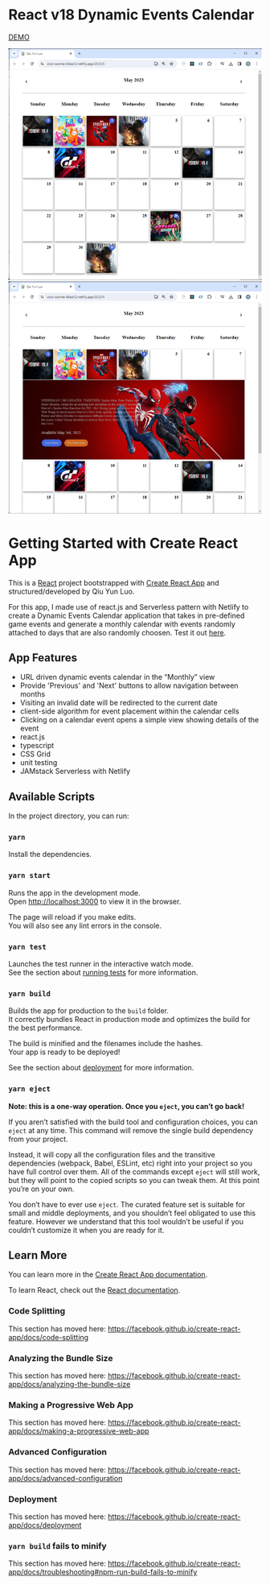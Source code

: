 # React v18 Dynamic Events Calendar

[DEMO](https://cool-sawine-66ea12.netlify.app/)

![Screenshot](screenshot.png)
![Screenshot](screenshot2.png)

# Getting Started with Create React App

This is a [React](https://reactjs.org/) project bootstrapped with [Create React App](https://github.com/facebook/create-react-app) and structured/developed by Qiu Yun Luo.

For this app, I made use of react.js and Serverless pattern with Netlify to create a Dynamic Events Calendar application that takes in pre-defined game events and generate a monthly calendar with events randomly attached to days that are also randomly choosen.  Test it out [here](https://cool-sawine-66ea12.netlify.app/).


## App Features

- URL driven dynamic events calendar in the “Monthly” view
- Provide 'Previous' and 'Next' buttons to allow navigation between months
- Visiting an invalid date will be redirected to the current date
- client-side algorithm for event placement within the calendar cells
- Clicking on a calendar event opens a simple view showing details of the event
- react.js
- typescript
- CSS Grid
- unit testing
- JAMstack Serverless with Netlify


## Available Scripts

In the project directory, you can run:

### `yarn`

Install the dependencies.

### `yarn start`

Runs the app in the development mode.<br />
Open [http://localhost:3000](http://localhost:3000) to view it in the browser.

The page will reload if you make edits.<br />
You will also see any lint errors in the console.

### `yarn test`

Launches the test runner in the interactive watch mode.<br />
See the section about [running tests](https://facebook.github.io/create-react-app/docs/running-tests) for more information.

### `yarn build`

Builds the app for production to the `build` folder.<br />
It correctly bundles React in production mode and optimizes the build for the best performance.

The build is minified and the filenames include the hashes.<br />
Your app is ready to be deployed!

See the section about [deployment](https://facebook.github.io/create-react-app/docs/deployment) for more information.

### `yarn eject`

**Note: this is a one-way operation. Once you `eject`, you can’t go back!**

If you aren’t satisfied with the build tool and configuration choices, you can `eject` at any time. This command will remove the single build dependency from your project.

Instead, it will copy all the configuration files and the transitive dependencies (webpack, Babel, ESLint, etc) right into your project so you have full control over them. All of the commands except `eject` will still work, but they will point to the copied scripts so you can tweak them. At this point you’re on your own.

You don’t have to ever use `eject`. The curated feature set is suitable for small and middle deployments, and you shouldn’t feel obligated to use this feature. However we understand that this tool wouldn’t be useful if you couldn’t customize it when you are ready for it.

## Learn More

You can learn more in the [Create React App documentation](https://facebook.github.io/create-react-app/docs/getting-started).

To learn React, check out the [React documentation](https://reactjs.org/).

### Code Splitting

This section has moved here: https://facebook.github.io/create-react-app/docs/code-splitting

### Analyzing the Bundle Size

This section has moved here: https://facebook.github.io/create-react-app/docs/analyzing-the-bundle-size

### Making a Progressive Web App

This section has moved here: https://facebook.github.io/create-react-app/docs/making-a-progressive-web-app

### Advanced Configuration

This section has moved here: https://facebook.github.io/create-react-app/docs/advanced-configuration

### Deployment

This section has moved here: https://facebook.github.io/create-react-app/docs/deployment

### `yarn build` fails to minify

This section has moved here: https://facebook.github.io/create-react-app/docs/troubleshooting#npm-run-build-fails-to-minify
